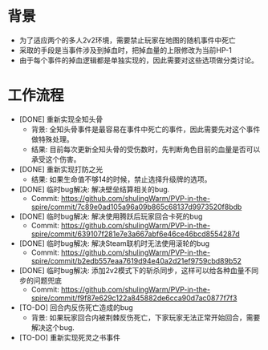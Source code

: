 # 背景
- 为了适应两个的多人2v2环境，需要禁止玩家在地图的随机事件中死亡
- 采取的手段是当事件涉及到掉血时，把掉血量的上限修改为当前HP-1
- 由于每个事件的掉血逻辑都是单独实现的，因此需要对这些选项做分类讨论。

# 工作流程
- [DONE] 重新实现全知头骨
	- 背景: 全知头骨事件是最容易在事件中死亡的事件，因此需要先对这个事件做特殊处理。
	- 结果: 目前每次更新全知头骨的受伤数时，先判断角色目前的血量是否可以承受这个伤害。
- [DONE] 重新实现打防之光
	- 结果: 如果生命值不够14的时候，禁止选择升级牌的选项。
- [DONE] 临时bug解决: 解决壁垒结算相关的bug.
	- Commit: https://github.com/shulingWarm/PVP-in-the-spire/commit/7c89e0ad105a96a09b865c68137d9973520f8bdb
- [DONE] 临时bug解决: 解决使用腾跃后玩家回合卡死的bug
	- Commit: https://github.com/shulingWarm/PVP-in-the-spire/commit/639107f281e7e3a667abf6e46ce46bcd8554287d
- [DONE] 临时bug解决: 解决Steam联机时无法使用滚轮的bug
	- Commit: https://github.com/shulingWarm/PVP-in-the-spire/commit/b2edb557eaa7619d94e40a2d21ef9759cbd89b52
- [DONE] 临时bug解决: 添加2v2模式下的斩杀同步，这样可以给各种血量不同步的问题兜底
	- Commit: https://github.com/shulingWarm/PVP-in-the-spire/commit/f9f87e629c122a845882de6cca90d7ac0877f7f3
- [TO-DO] 回合内反伤死亡造成的bug
	- 背景: 如果玩家回合内被荆棘反伤死亡，下家玩家无法正常开始回合，需要解决这个bug.
- [TO-DO] 重新实现死灵之书事件 